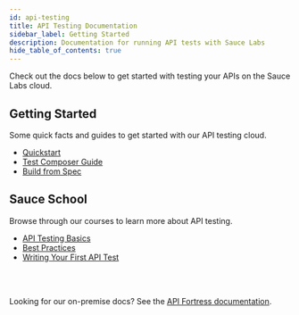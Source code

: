 ```yaml
---
id: api-testing
title: API Testing Documentation
sidebar_label: Getting Started
description: Documentation for running API tests with Sauce Labs
hide_table_of_contents: true
---
```


Check out the docs below to get started with testing your APIs on the Sauce Labs cloud.


<div className="box-wrapper" markdown="1">
  <div className="box box1 card">
    <div className="container">
    <h2>Getting Started</h2>
    <p>Some quick facts and guides to get started with our API testing cloud.</p>
    <ul>
        <li><a href="/api-testing/mark3/quick-start">Quickstart</a></li>
        <li><a href="/api-testing/mark3/quick-start/composer">Test Composer Guide</a></li>
        <li><a href="/api-testing/mark3/quick-start/build-from-spec">Build from Spec</a></li>
    </ul>
    </div>
  </div>
  <div className="box box2 card">
    <div className="container">
    <h2>Sauce School</h2>
    <p>Browse through our courses to learn more about API testing.</p>
    <ul>
        <li><a href="https://training.saucelabs.com/codelabs/Module1-APITesting/index.html?index=..%2F..apiTesting#0">API Testing Basics</a></li>
        <li><a href="https://training.saucelabs.com/codelabs/Module2-APITesting/index.html?index=..%2F..apiTesting#0">Best Practices</a></li>
        <li><a href="https://training.saucelabs.com/codelabs/Module3-APITesting/index.html?index=..%2F..apiTesting#0">Writing Your First API Test</a></li>
    </ul>
    </div>
  </div>
</div>

<br/>
<br/>

Looking for our on-premise docs? See the [API Fortress documentation](https://docs.saucelabs.com/api-testing/mark2/quick-start/).
